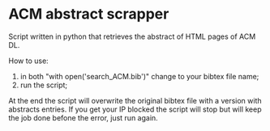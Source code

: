 # ACM abstract scrapper

Script written in python that retrieves the abstract of HTML pages of ACM DL. 

How to use:
  1. in both "with open('search_ACM.bib')" change to your bibtex file name; 
  2. run the script;

At the end the script will overwrite the original bibtex file with a version with abstracts entries. If you get your IP blocked the script will stop but will keep the job done befone the error, just run again. 
